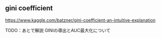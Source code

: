 # 

## gini coefficient

https://www.kaggle.com/batzner/gini-coefficient-an-intuitive-explanation

TODO：あとで解説
GINIの導出とAUC最大化について


